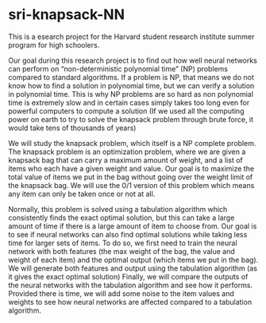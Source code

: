 # sri-knapsack-NN
This is a esearch project for the Harvard student research institute summer program for high schoolers.

Our goal during this research project is to find out how well neural networks can perform on “non-deterministic polynomial time” (NP) problems compared to standard algorithms. 
If a problem is NP, that means we do not know how to find a solution in polynomial time, but we can verify a solution in polynomial time. 
This is why NP problems are so hard as non polynomial time is extremely slow and in certain cases simply takes too long even for powerful computers to compute a solution 
(If we used all the computing power on earth to try to solve the knapsack problem through brute force, it would take tens of thousands of years)

We will study the knapsack problem, which itself is a NP complete problem.
The knapsack problem is an optimization problem, where we are given a knapsack bag that can carry a maximum amount of weight, and a list of items who each have a given weight and value. 
Our goal is to maximize the total value of items we put in the bag without going over the weight limit of the knapsack bag.
We will use the 0/1 version of this problem which means any item can only be taken once or not at all.

Normally, this problem is solved using a tabulation algorithm which consistently finds the exact optimal solution, 
but this can take a large amount of time if there is a large amount of item to choose from. 
Our goal is to see if neural networks can also find optimal solutions while taking less time for larger sets of items. 
To do so, we first need to train the neural network with both features (the max weight of the bag, the value and weight of each item) and the optimal output (which items we put in the bag).
We will generate both features and output using the tabulation algorithm (as it gives the exact optimal solution)
Finally, we will compare the outputs of the neural networks with the tabulation algorithm and see how it performs.
Provided there is time, we will  add some noise to the item values and weights to see how neural networks are affected compared to a tabulation algorithm. 
